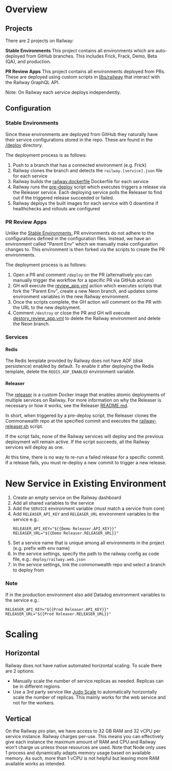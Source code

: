 # Overview

## Projects
There are 2 projects on Railway:

**Stable Environments**
This project contains all environments which are auto-deployed from GitHub branches. This includes
Frick, Frack, Demo, Beta (QA), and production.

**PR Review Apps**
This project contains all environments deployed from PRs. These are deployed using custom scripts
in [libs/railway](../libs/railway) that interact with the Railway GraphQL API.

Note: On Railway each service deploys independently.

## Configuration

### Stable Environments

Since these environments are deployed from GitHub they naturally have their service configurations
stored in the repo. These are found in the [/deploy](../deploy) directory.

The deployment process is as follows:
1. Push to a branch that has a connected environment (e.g. Frick)
2. Railway clones the branch and detects the `railway.[service].json` file for each service
3. Railway builds the [railway.dockerfile](../railway.dockerfile) Dockerfile for each service
4. Railway runs the [pre-deploy](../packages/commonwealth/server/scripts/pre-deploy.ts) script which
executes triggers a release via the Releaser service. Each deploying service polls the Releaser to
find out if the triggered release succeeded or failed.
5. Railway deploys the built images for each service with 0 downtime if healthchecks and rollouts are configured

### PR Review Apps

Unlike the [Stable Environments](#Stable-Environments), PR environments do not adhere to the configurations defined
in the configuration files. Instead, we have an environment called "Parent Env" which we manually make configuration
changes to. This environment is then forked via the scripts to create the PR environments.

The deployment process is as follows:
1. Open a PR and comment `/deploy` on the PR (alternatively you can manually trigger the 
workflow for a specific PR via GitHub actions)
2. GH will execute the [review_app.yml](../.github/workflows/review_app.yml) action which executes scripts
that fork the "Parent Env", create a new Neon branch, and updates some environment variables in 
the new Railway environment.
3. Once the scripts complete, the GH action will comment on the PR with the URL to the new deployment.
4. Comment `/destroy` or close the PR and GH will execute [destory_review_app.yml](../.github/workflows/destroy_review_app.yml)
to delete the Railway environment and delete the Neon branch.

### Services

#### Redis

The Redis template provided by Railway does not have AOF (disk persistence)
enabled by default. To enable it after deploying the Redis template, delete
the `REDIS_AOF_ENABLED` environment variable.

#### Releaser

The [releaser](https://github.com/timolegros/railway-git-releaser) is a custom Docker image that enables atomic deployments of multiple services
on Railway. For more information on why the Releaser is necessary or how it works,
see the Releaser [README.md](https://github.com/timolegros/railway-git-releaser/blob/main/README.md).

In short, when triggered by a pre-deploy script, the Releaser clones the Commonwealth repo
at the specified commit and executes the [railway-releaser.sh](../scripts/railway-releaser.sh) script.

If the script fails, none of the Railway services will deploy and the previous
deployment will remain active. If the script succeeds, all the Railway services will deploy as one.

At this time, there is no way to re-run a failed release for a specific commit. If a release fails,
you must re-deploy a new commit to trigger a new release.

# New Service in Existing Environment
1. Create an empty service on the Railway dashboard
2. Add all shared variables to the service
3. Add the `SERVICE` environment variable (must match a service from core)
4. Add `RELEASER_API_KEY` and `RELEASER_URL` environment variables to the service e.g.:
    ```
    RELEASER_API_KEY="${{Demo Releaser.API_KEY}}"
    RELEASER_URL="${{Demo Releaser.RELEASER_URL}}"
    ```
5. Set a service name that is unique among all environments in the project (e.g. prefix with env name)
6. In the service settings, specify the path to the railway config as code file, e.g.:
`deploy/railway.web.json`
7. In the service settings, link the commonwealth repo and select a branch to deploy from

### Note

If in the production environment also add Datadog environment variables to the service e.g.:
```
RELEASER_API_KEY="${{Prod Releaser.API_KEY}}"
RELEASER_URL="${{Prod Releaser.RELEASER_URL}}"
```

# Scaling

## Horizontal

Railway does not have native automated horizontal scaling. To scale there are 2 options:
- Manually scale the number of service replicas as needed. Replicas can be in different regions.
- Use a 3rd party service like [Judo Scale](https://judoscale.com/docs/railway-getting-started)
to automatically horizontally scale the number of replicas. This mainly works for the web service
and not for the workers.

## Vertical

On the Railway pro plan, we have access to 32 GB RAM and 32 vCPU per service instance. Railway charges per-use.
This means you can effectively give each instance the maximum amount of RAM and CPU and Railway won't
charge us unless those resources are used. Note that Node only uses 1 process and dynamically adapts
memory usage based on available memory. As such, more than 1 vCPU is not helpful but leaving more RAM
available works as intended.
